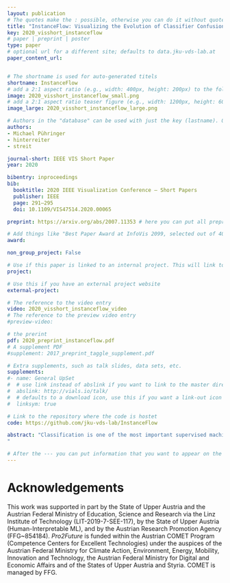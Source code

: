 ```yaml
---
layout: publication
# The quotes make the : possible, otherwise you can do it without quotes
title: "InstanceFlow: Visualizing the Evolution of Classifier Confusion at the Instance Level"
key: 2020_visshort_instanceflow
# paper | preprint | poster
type: paper
# optional url for a different site; defaults to data.jku-vds-lab.at
paper_content_url: 


# The shortname is used for auto-generated titels
shortname: InstanceFlow
# add a 2:1 aspect ratio (e.g., width: 400px, height: 200px) to the folder /assets/images/papers/
image: 2020_visshort_instanceflow_small.png
# add a 2:1 aspect ratio teaser figure (e.g., width: 1200px, height: 600px) to the folder /assets/images/papers/
image_large: 2020_visshort_instanceflow_large.png

# Authors in the "database" can be used with just the key (lastname). Others can be written properly.
authors:
- Michael Pühringer
- hinterreiter
- streit 

journal-short: IEEE VIS Short Paper
year: 2020

bibentry: inproceedings
bib:
  booktitle: 2020 IEEE Visualization Conference – Short Papers
  publisher: IEEE
  page: 291–295
  doi: 10.1109/VIS47514.2020.00065

preprint: https://arxiv.org/abs/2007.11353 # here you can put all preprint links (arxiv.org, osf.io,...)

# Add things like "Best Paper Award at InfoVis 2099, selected out of 4000 submissions"
award:

non_group_project: False

# Use if this paper is linked to an internal project. This will link to the project site
project: 

# Use this if you have an external project website
external-project: 

# The reference to the video entry
video: 2020_visshort_instanceflow_video
# The reference to the preview video entry
#preview-video:

# the prerint
pdf: 2020_preprint_instanceflow.pdf
# A supplement PDF
#supplement: 2017_preprint_taggle_supplement.pdf

# Extra supplements, such as talk slides, data sets, etc.
supplements:
#- name: General UpSet
#  # use link instead of abslink if you want to link to the master directory
#  abslink: http://vials.io/talk/
#  # defaults to a download icon, use this if you want a link-out icon
#  linksym: true

# Link to the repository where the code is hostet
code: https://github.com/jku-vds-lab/InstanceFlow

abstract: "Classification is one of the most important supervised machine learning tasks. During the training of a classification model, the training instances are fed to the model multiple times (during multiple epochs) in order to iteratively improve classification performance. The increasing complexity of models has led to a growing demand to make them interpretable through visualization. Existing approaches mostly focus on the visual analysis of the final model performance after training and are often limited to aggregate performance measures. In this paper, we introduce InstanceFlow, a novel dual-view visualization tool that allows users to analyze the learning behavior of classifiers over time at the instance-level. A Sankey diagram visualizes the flow of instances throughout epochs, with on-demand detailed glyphs and traces for individual instances. A tabular view allows users to locate interesting instances by ranking and filtering. Thus, InstanceFlow bridges the gap between class-level and instance-level performance evaluation while enabling users to perform a full temporal analysis of the training process.
"

# After the --- you can put information that you want to appear on the website using markdown formatting or HTML. A good example are acknowledgements, extra references, an erratum, etc.
---
```



# Acknowledgements

This work was supported in part by the State of Upper Austria and the Austrian Federal Ministry of Education, Science and Research via the Linz Institute of Technology (LIT-2019-7-SEE-117), by the State of Upper Austria (Human-Interpretable ML), and by the Austrian Research Promotion Agency (FFG~854184).
_Pro2Future_ is funded within the Austrian COMET Program (Competence Centers for Excellent Technologies)
under the auspices of the Austrian Federal Ministry for Climate Action, Environment, Energy, Mobility, Innovation and Technology, the Austrian Federal Ministry for Digital and Economic Affairs and of the States of Upper Austria and Styria.
COMET is managed by FFG.


